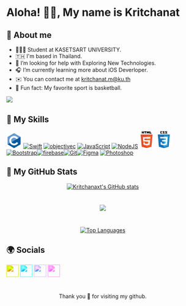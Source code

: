 <h1>Aloha! 👋🏻, My name is Kritchanat</h1>

💫 About me
----------------------------
* 🧑🏻‍🎓 Student at KASETSART UNIVERSITY.
* 🇹🇭 I'm based in Thailand.
* 🫠 I’m looking for help with Exploring New Technologies.
* 🎧 I’m currently learning more about iOS Deverloper.
* ✉️ You can contact me at kritchanat.m@ku.th
* 🏀 Fun fact: My favorite sport is basketball.

<a href="https://www.github.com/Kritchanaxt" target="_blank" rel="noreferrer"><img src="https://img.shields.io/github/followers/Kritchanaxt?logo=github&style=for-the-badge&color=6366f1&labelColor=0f172a" /></a>

 🧬 My Skills
----------------------------

<p align="left">
<a href="https://www.cprogramming.com/" target="_blank" rel="noreferrer"><img src="https://raw.githubusercontent.com/devicons/devicon/master/icons/c/c-original.svg" alt="c" width="40" height="40" /></a> <a href="https://developer.apple.com/swift/" target="_blank" rel="noreferrer"><img src="https://raw.githubusercontent.com/danielcranney/readme-generator/main/public/icons/skills/swift-colored.svg" width="36" height="36" alt="Swift" /></a> <a href="https://developer.apple.com/library/archive/documentation/Cocoa/Conceptual/ProgrammingWithObjectiveC/Introduction/Introduction.html" target="_blank" rel="noreferrer"> <img src="https://www.vectorlogo.zone/logos/apple_objectivec/apple_objectivec-icon.svg" alt="objectivec" width="40" height="40" alt="Objective-C"/></a> <a href="https://developer.mozilla.org/en-US/docs/Web/JavaScript" target="_blank" rel="noreferrer"><img src="https://raw.githubusercontent.com/danielcranney/readme-generator/main/public/icons/skills/javascript-colored.svg" width="36" height="36" alt="JavaScript" /></a> <a href="https://nodejs.org/en/" target="_blank" rel="noreferrer"><img src="https://raw.githubusercontent.com/danielcranney/readme-generator/main/public/icons/skills/nodejs-colored.svg" width="36" height="36" alt="NodeJS" /></a><a href="[https://www.w3.org/html/](https://developer.mozilla.org/en-US/docs/Glossary/HTML5)" target="_blank" rel="noreferrer"><img src="https://raw.githubusercontent.com/devicons/devicon/master/icons/html5/html5-original-wordmark.svg" alt="html5" width="45" height="45"/></a><a href="https://www.w3schools.com/css/" target="_blank" rel="noreferrer"><img src="https://raw.githubusercontent.com/devicons/devicon/master/icons/css3/css3-original-wordmark.svg" alt="css3" width="45" height="45"/></a><a href="https://getbootstrap.com/" target="_blank" rel="noreferrer"><img src="https://raw.githubusercontent.com/danielcranney/readme-generator/main/public/icons/skills/bootstrap-colored.svg" width="40" height="40" alt="Bootstrap" /></a><a href="https://firebase.google.com/" target="_blank" rel="noreferrer"><img src="https://www.vectorlogo.zone/logos/firebase/firebase-icon.svg" alt="firebase" width="40" height="40" /><a href="https://git-scm.com/" target="_blank" rel="noreferrer"><img src="https://raw.githubusercontent.com/danielcranney/readme-generator/main/public/icons/skills/git-colored.svg" width="36" height="36" alt="Git" /></a><a href="https://www.figma.com/" target="_blank" rel="noreferrer"><img src="https://raw.githubusercontent.com/danielcranney/readme-generator/main/public/icons/skills/figma-colored.svg" width="36" height="36" alt="Figma" /></a> <a href="https://www.adobe.com/uk/products/photoshop.html" target="_blank" rel="noreferrer"><img src="https://raw.githubusercontent.com/danielcranney/readme-generator/main/public/icons/skills/photoshop-colored.svg" width="36" height="36" alt="Photoshop" /></a>
</p>

🔭 My GitHub Stats
----------------------------
 
<p align="center">
<a href="http://www.github.com/Kritchanaxt"><img src="https://github-readme-stats.vercel.app/api?username=Kritchanaxt&show_icons=true&hide=&count_private=true&title_color=ef4444&text_color=14b8a6&icon_color=6366f1&bg_color=0f172a&hide_border=true&show_icons=true" alt="Kritchanaxt's GitHub stats" /></a>
</p>
<h1></h1>
<p align="center">
<a href="http://www.github.com/Kritchanaxt"><img src="https://github-readme-streak-stats.herokuapp.com/?user=Kritchanaxt&stroke=14b8a6&background=0f172a&ring=ef4444&fire=ef4444&currStreakNum=14b8a6&currStreakLabel=ef4444&sideNums=14b8a6&sideLabels=14b8a6&dates=14b8a6&hide_border=true" /></a>
</p>
<h1></h1>
<p align="center">
 <a href="https://github.com/Kritchanaxt" align="left"><img src="https://github-readme-stats.vercel.app/api/top-langs/?username=Kritchanaxt&langs_count=10&title_color=ef4444&text_color=14b8a6&icon_color=6366f1&bg_color=0f172a&hide_border=true&locale=en&custom_title=Top%20%Languages" alt="Top Languages" /></a>
</p>

🌍 Socials
----------------------------
<p align="left">
    <a href="https://www.github.com/Kritchanaxt" target="_blank" rel="noreferrer"><img src="https://raw.githubusercontent.com/danielcranney/readme-generator/main/public/icons/socials/github.svg" width="32" height="32" style="filter: invert(0%) sepia(100%) saturate(1000%) hue-rotate(10deg);"/></a> <a href="http://www.instagram.com/kritchanaxt._/" target="_blank" rel="noreferrer"><img src="https://raw.githubusercontent.com/danielcranney/readme-generator/main/public/icons/socials/instagram.svg" width="32" height="32" style="filter: invert(0%) sepia(100%) saturate(1000%) hue-rotate(150deg);"/></a> <a href="https://www.linkedin.com/in/kritchanat-malaikwan-153374284?utm_source=share&utm_campaign=share_via&utm_content=profile&utm_medium=android_app" target="_blank" rel="noreferrer"><img src="https://raw.githubusercontent.com/danielcranney/readme-generator/main/public/icons/socials/linkedin.svg" width="32" height="32" style="filter: invert(0%) sepia(100%) saturate(1000%) hue-rotate(190deg);"/></a> <a href="https://www.threads.net/@kritchanaxt._" target="_blank" rel="noreferrer"><img src="https://raw.githubusercontent.com/danielcranney/readme-generator/main/public/icons/socials/threads.svg" width="32" height="32" style="filter: invert(0%) sepia(100%) saturate(1000%) hue-rotate(250deg);"/></a>
</p>

<h1></h1>
<p align="center">
<a>Thank you 💖 for visiting my github.<a>


